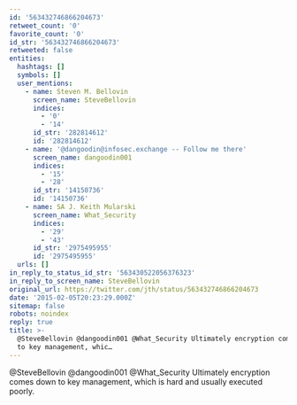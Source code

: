 ```yaml
---
id: '563432746866204673'
retweet_count: '0'
favorite_count: '0'
id_str: '563432746866204673'
retweeted: false
entities:
  hashtags: []
  symbols: []
  user_mentions:
    - name: Steven M. Bellovin
      screen_name: SteveBellovin
      indices:
        - '0'
        - '14'
      id_str: '282814612'
      id: '282814612'
    - name: '@dangoodin@infosec.exchange -- Follow me there'
      screen_name: dangoodin001
      indices:
        - '15'
        - '28'
      id_str: '14150736'
      id: '14150736'
    - name: SA J. Keith Mularski
      screen_name: What_Security
      indices:
        - '29'
        - '43'
      id_str: '2975495955'
      id: '2975495955'
  urls: []
in_reply_to_status_id_str: '563430522056376323'
in_reply_to_screen_name: SteveBellovin
original_url: https://twitter.com/jth/status/563432746866204673
date: '2015-02-05T20:23:29.000Z'
sitemap: false
robots: noindex
reply: true
title: >-
  @SteveBellovin @dangoodin001 @What_Security Ultimately encryption comes down
  to key management, whic…
---
```


@SteveBellovin @dangoodin001 @What_Security Ultimately encryption comes down to key management, which is hard and usually executed poorly.